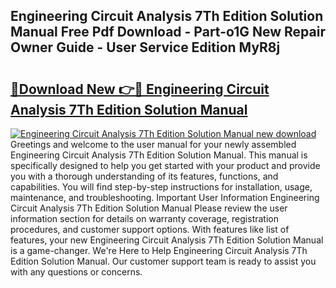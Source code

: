 ## Engineering Circuit Analysis 7Th Edition Solution Manual Free Pdf Download - Part-o1G New Repair Owner Guide - User Service Edition MyR8j

# <h2><a href="http://bc14475.oget.top/?id=Engineering+Circuit+Analysis+7Th+Edition+Solution+Manual">🔗Download New 👉🔴 Engineering Circuit Analysis 7Th Edition Solution Manual</a></h2>

[![Engineering Circuit Analysis 7Th Edition Solution Manual new download](https://i.imgur.com/5g1atiW.png)](http://bc14475.oget.top/?id=Engineering+Circuit+Analysis+7Th+Edition+Solution+Manual)
Greetings and welcome to the user manual for your newly assembled Engineering Circuit Analysis 7Th Edition Solution Manual. This manual is specifically designed to help you get started with your product and provide you with a thorough understanding of its features, functions, and capabilities. You will find step-by-step instructions for installation, usage, maintenance, and troubleshooting. Important User Information Engineering Circuit Analysis 7Th Edition Solution Manual Please review the user information section for details on warranty coverage, registration procedures, and customer support options. With features like list of features, your new Engineering Circuit Analysis 7Th Edition Solution Manual is a game-changer. We're Here to Help Engineering Circuit Analysis 7Th Edition Solution Manual. Our customer support team is ready to assist you with any questions or concerns.
